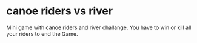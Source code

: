 # canoe riders vs river
Mini game with canoe riders and river challange.
You have to win or kill all your riders to end the Game.
